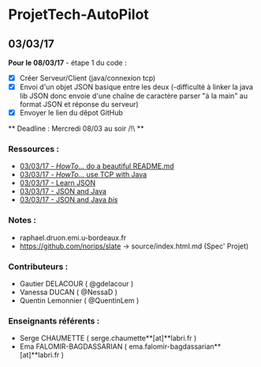 # ProjetTech-AutoPilot

## 03/03/17
**Pour le 08/03/17** - étape 1 du code :
 - [x] Créer Serveur/Client (java/connexion tcp)
 - [x] Envoi d'un objet JSON basique entre les deux (-difficulté à linker la java lib JSON donc envoie d'une chaîne de caractère parser "à la main" au format JSON et réponse du serveur)
 - [X] Envoyer le lien du dêpot GitHub
 
 ** Deadline : Mercredi 08/03 au soir /!\ **


### Ressources :
 - [03/03/17 - *HowTo...* do a beautiful README.md](https://guides.github.com/features/mastering-markdown/)
 - [03/03/17 - *HowTo...* use TCP with Java](https://www.jmdoudoux.fr/java/dej/chap-net.htm)
 - [03/03/17 - Learn JSON](https://www.jmdoudoux.fr/java/dej/chap-json.htm)
 - [03/03/17 - JSON and Java](http://stackoverflow.com/questions/2591098/how-to-parse-json-in-java)
 - [03/03/17 - JSON and Java *bis*](http://theoryapp.com/parse-json-in-java/)

### Notes :
 - raphael.druon.emi.u-bordeaux.fr
 - https://github.com/norips/slate -> source/index.html.md (Spec' Projet)

### Contributeurs :
 - Gautier DELACOUR ( @gdelacour )
 - Vanessa DUCAN     ( @NessaD )
 - Quentin Lemonnier ( @QuentinLem )
 
### Enseignants référents :
 - Serge CHAUMETTE          ( serge.chaumette**[at]**labri.fr )
 - Ema FALOMIR-BAGDASSARIAN ( ema.falomir-bagdassarian**[at]**labri.fr )
